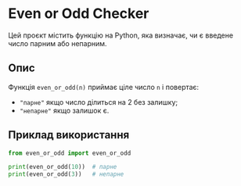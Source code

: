 # Even or Odd Checker

Цей проєкт містить функцію на Python, яка визначає, чи є введене число парним або непарним.

## Опис

Функція `even_or_odd(n)` приймає ціле число `n` і повертає:
- `"парне"` якщо число ділиться на 2 без залишку;
- `"непарне"` якщо залишок є.

## Приклад використання

```python
from even_or_odd import even_or_odd

print(even_or_odd(10))  # парне
print(even_or_odd(3))   # непарне
